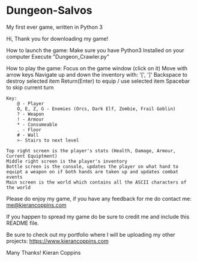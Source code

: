 # Dungeon-Salvos
My first ever game, written in Python 3

Hi, Thank you for downloading my game!

How to launch the game:
	Make sure you have Python3 Installed on your computer
	Execute "Dungeon_Crawler.py"

How to play the game:
	Focus on the game window (click on it)
	Move with arrow keys
	Navigate up and down the inventory with: '[', ']'
	Backspace to destroy selected item
	Return(Enter) to equip / use selected item
	Spacebar to skip current turn

	Key:
		@ - Player
		O, E, Z, G - Enemies (Orcs, Dark Elf, Zombie, Frail Goblin)
		? - Weapon
		! - Armour
		* - Consumeable
		. - Floor
		# - Wall
		>- Stairs to next level

	Top right screen is the player's stats (Health, Damage, Armour, Current Equiptment)
	Middle right screen is the player's inventory
	Bottle screen is the console, updates the player on what hand to equipt a weapon on if both hands are taken up and updates combat events
	Main screen is the world which contains all the ASCII characters of the world

Please do enjoy my game, if you have any feedback for me do contact me:
me@kierancoppins.com

If you happen to spread my game do be sure to credit me and include this README file.

Be sure to check out my portfolio where I will be uploading my other projects:
https://www.kierancoppins.com


Many Thanks!
Kieran Coppins
